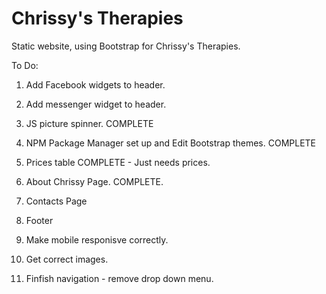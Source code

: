 # Chrissy's Therapies

Static website, using Bootstrap for Chrissy's Therapies.

To Do:

1.  Add Facebook widgets to header.
2.  Add messenger widget to header.

3.  JS picture spinner. COMPLETE

4.  NPM Package Manager set up and Edit Bootstrap themes. COMPLETE

5.  Prices table COMPLETE - Just needs prices.

6.  About Chrissy Page. COMPLETE.

7.  Contacts Page

8. Footer

9. Make mobile responisve correctly.

10. Get correct images.

11. Finfish navigation - remove drop down menu.


